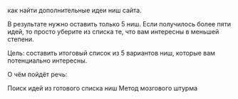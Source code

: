 как найти дополнительные идеи ниш сайта. 

 

В результате нужно оставить только 5 ниш. Если получилось более пяти идей, то просто уберите из списка те, что вам интересны в меньшей степени.  



Цель: составить итоговый список из 5 вариантов ниш, которые вам потенциально интересны. 



О чём пойдёт речь:

Поиск идей из готового списка ниш
Метод мозгового штурма



